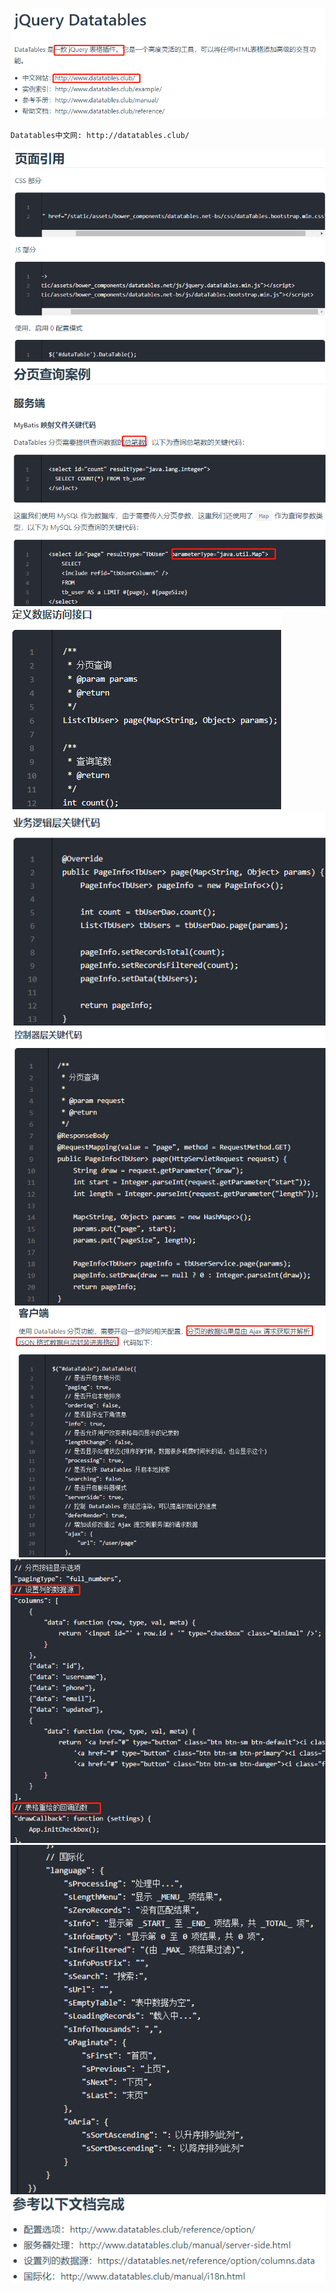 ![](pics/jQueryDatatables01.png)

    Datatables中文网: http://datatables.club/    

![](pics/jQueryDatatables02.png)
![](pics/jQueryDatatables03.png)
![](pics/jQueryDatatables04.png)
![](pics/jQueryDatatables05.png)
![](pics/jQueryDatatables06.png)
![](pics/jQueryDatatables07.png)
![](pics/jQueryDatatables08.png)
![](pics/jQueryDatatables09.png)
![](pics/jQueryDatatables10.png)
